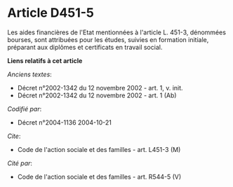 # Article D451-5

Les aides financières de l'Etat mentionnées à l'article L. 451-3, dénommées bourses, sont attribuées pour les études, suivies
en formation initiale, préparant aux diplômes et certificats en travail social.

**Liens relatifs à cet article**

_Anciens textes_:

  - Décret n°2002-1342 du 12 novembre 2002 - art. 1, v. init.
  - Décret n°2002-1342 du 12 novembre 2002 - art. 1 (Ab)

_Codifié par_:

  - Décret n°2004-1136 2004-10-21

_Cite_:

  - Code de l'action sociale et des familles - art. L451-3 (M)

_Cité par_:

  - Code de l'action sociale et des familles - art. R544-5 (V)
